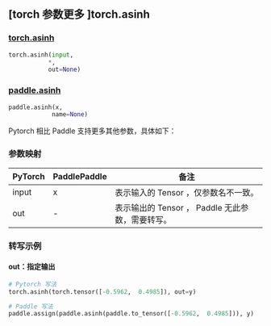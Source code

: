 ## [torch 参数更多 ]torch.asinh
### [torch.asinh](https://pytorch.org/docs/stable/generated/torch.asinh.html#torch.asinh)

```python
torch.asinh(input,
           *,
           out=None)
```

### [paddle.asinh](https://www.paddlepaddle.org.cn/documentation/docs/zh/develop/api/paddle/asinh_cn.html)

```python
paddle.asinh(x,
            name=None)
```

Pytorch 相比 Paddle 支持更多其他参数，具体如下：
### 参数映射
| PyTorch       | PaddlePaddle | 备注                                                   |
| ------------- | ------------ | ------------------------------------------------------ |
| input | x | 表示输入的 Tensor ，仅参数名不一致。  |
| out | -  | 表示输出的 Tensor ， Paddle 无此参数，需要转写。    |


### 转写示例
#### out：指定输出
```python
# Pytorch 写法
torch.asinh(torch.tensor([-0.5962,  0.4985]), out=y)

# Paddle 写法
paddle.assign(paddle.asinh(paddle.to_tensor([-0.5962,  0.4985])), y)
```
